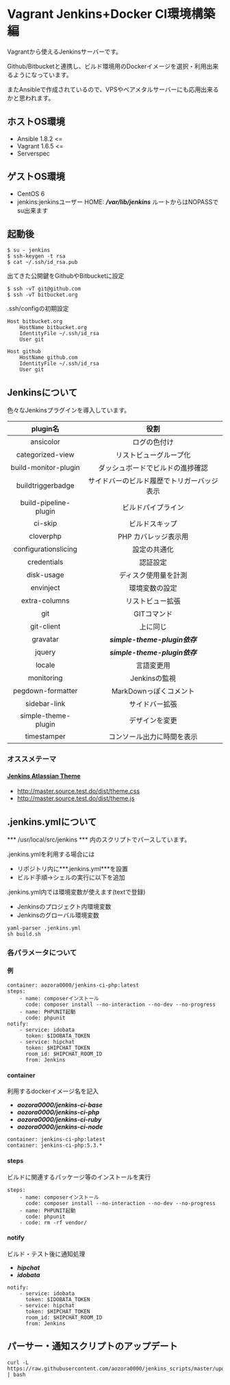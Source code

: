 # Vagrant Jenkins+Docker CI環境構築編

Vagrantから使えるJenkinsサーバーです。

Github/Bitbucketと連携し、ビルド環境用のDockerイメージを選択・利用出来るようになっています。

またAnsibleで作成されているので、VPSやベアメタルサーバーにも応用出来るかと思われます。

## ホストOS環境
- Ansible 1.8.2 <=
- Vagrant 1.6.5 <=
- Serverspec

## ゲストOS環境
- CentOS 6
- jenkins:jenkinsユーザー HOME: ***/var/lib/jenkins*** ルートからはNOPASSでsu出来ます

## 起動後
```
$ su - jenkins
$ ssh-keygen -t rsa
$ cat ~/.ssh/id_rsa.pub
```

出てきた公開鍵をGithubやBitbucketに設定

```
$ ssh -vT git@github.com
$ ssh -vT bitbucket.org
```

.ssh/configの初期設定
```
Host bitbucket.org
    HostName bitbucket.org
    IdentityFile ~/.ssh/id_rsa
    User git

Host github
    HostName github.com
    IdentityFile ~/.ssh/id_rsa
    User git

```

## Jenkinsについて
色々なJenkinsプラグインを導入しています。

|        plugin名        |             役割              |
|:---------------------:|:---------------------------:|
|       ansicolor       |           ログの色付け            |
|   categorized-view    |         リストビューグループ化         |
| build-monitor-plugin  |      ダッシュボードでビルドの進捗確認       |
|   buildtriggerbadge   |    サイドバーのビルド履歴でトリガーバッジ表示    |
| build-pipeline-plugin |          ビルドパイプライン          |
|        ci-skip        |           ビルドスキップ           |
|       cloverphp       |        PHP カバレッジ表示用         |
| configurationslicing  |           設定の共通化            |
|      credentials      |            認証設定             |
|      disk-usage       |         ディスク使用量を計測          |
|       envinject       |           環境変数の設定           |
|     extra-columns     |          リストビュー拡張           |
|          git          |           GITコマンド           |
|      git-client       |            上に同じ             |
|       gravatar        | ***simple-theme-plugin依存*** |
|        jquery         | ***simple-theme-plugin依存*** |
|        locale         |            言語変更用            |
|      monitoring       |         Jenkinsの監視          |
|   pegdown-formatter   |       MarkDownっぽくコメント       |
|     sidebar-link      |           サイドバー拡張           |
|  simple-theme-plugin  |           デザインを変更           |
|      timestamper      |        コンソール出力に時間を表示        |

### オススメテーマ
#### [Jenkins Atlassian Theme](https://github.com/djonsson/jenkins-atlassian-theme)
- http://master.source.test.do/dist/theme.css
- http://master.source.test.do/dist/theme.js

## .jenkins.ymlについて
*** /usr/local/src/jenkins *** 内のスクリプトでパースしています。

.jenkins.ymlを利用する場合には
- リポジトリ内に***.jenkins.yml***を設置
- ビルド手順→シェルの実行に以下を追加

.jenkins.yml内では環境変数が使えます(textで登録)
- Jenkinsのプロジェクト内環境変数
- Jenkinsのグローバル環境変数

```
yaml-parser .jenkins.yml
sh build.sh
```

### 各パラメータについて

#### 例
```
container: aozora0000/jenkins-ci-php:latest
steps:
    - name: composerインストール
      code: composer install --no-interaction --no-dev --no-progress
    - name: PHPUNIT起動
      code: phpunit
notify:
    - service: idobata
      token: $IDOBATA_TOKEN
    - service: hipchat
      token: $HIPCHAT_TOKEN
      room_id: $HIPCHAT_ROOM_ID
      from: Jenkins
```

#### container
利用するdockerイメージ名を記入

- ***aozora0000/jenkins-ci-base***
- ***aozora0000/jenkins-ci-php***
- ***aozora0000/jenkins-ci-ruby***
- ***aozora0000/jenkins-ci-node***

```
container: jenkins-ci-php:latest
container: jenkins-ci-php:5.3.*
```

#### steps
ビルドに関連するパッケージ等のインストールを実行
```
steps:
    - name: composerインストール
      code: composer install --no-interaction --no-dev --no-progress
    - name: PHPUNIT起動
      code: phpunit
    - code: rm -rf vendor/
```


#### notify
ビルド・テスト後に通知処理
- ***hipchat***
- ***idobata***

```
notify:
    - service: idobata
      token: $IDOBATA_TOKEN
    - service: hipchat
      token: $HIPCHAT_TOKEN
      room_id: $HIPCHAT_ROOM_ID
      from: Jenkins
```

## パーサー・通知スクリプトのアップデート
```
curl -L https://raw.githubusercontent.com/aozora0000/jenkins_scripts/master/update.sh | bash
```
